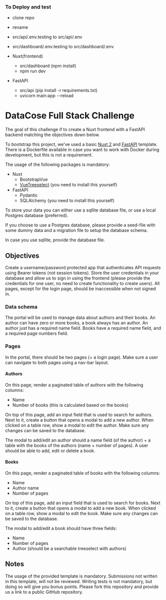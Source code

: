 ### To Deploy and test

- clone repo
- rename
- src/api/.env.testing to src/api/.env
- src/dashboard/.env.testing to src/dashboard/.env

- Nuxt(frontend)
  - src/dashboard (npm install)
  - npm run dev

- FastAPI
  - src/api (pip install -r requirements.txt)
  - uvicorn main:app --reload

# DataCose Full Stack Challenge

The goal of this challenge if to create a Nuxt frontend with a FastAPI backend matching the objectives down below.

To bootstrap this project, we've used a basic [Nuxt 2](https://nuxtjs.org/) and [FastAPI](https://fastapi.tiangolo.com/lo/) template. There is a Dockerfile available in case you want to work with Docker during development, but this is not a requirement.

The usage of the following packages is mandatory:

- Nuxt
  - BootstrapVue
  - [VueTreeselect](https://vue-treeselect.js.org/) (you need to install this yourself)
- FastAPI
  - Pydantic
  - SQLAlchemy (you need to install this yourself)

To store your data you can either use a sqllite database file, or use a local Postgres database (preferred).

If you choose to use a Postgres database, please provide a seed-file with some dummy data and a migration file to setup the database schema.

In case you use sqllite, provide the database file.

## Objectives

Create a username/password protected app that authenticates API requests using Bearer tokens (not session tokens). Store the user credentials in your database and allow us to sign in using the frontend (please provide the credentials for one user, no need to create functionality to create users). All pages, except for the login page, should be inaccessible when not signed in.

### Data schema

The portal will be used to manage data about authors and their books. An author can have zero or more books, a book always has an author. An author just has a required name field. Books have a required name field, and a required page numbers field.

### Pages

In the portal, there should be two pages (+ a login page). Make sure a user can navigate to both pages using a nav-bar layout.

#### Authors

On this page, render a paginated table of authors with the following columns:

- Name
- Number of books (this is calculated based on the books)

On top of this page, add an input field that is used to search for authors. Next to it, create a button that opens a modal to add a new author. When clicked on a table row, show a modal to edit the author. Make sure any changes can be saved to the database.

The modal to add/edit an author should a name field (of the author) + a table with the books of the authors (name + number of pages). A user should be able to add, edit or delete a book.

#### Books

On this page, render a paginated table of books with the following columns:

- Name
- Author name
- Number of pages

On top of this page, add an input field that is used to search for books. Next to it, create a button that opens a modal to add a new book. When clicked on a table row, show a modal to edit the book. Make sure any changes can be saved to the database.

The modal to add/edit a book should have three fields:

- Name
- Number of pages
- Author (should be a searchable treeselect with authors)

## Notes

The usage of the provided template is mandatory. Submissions not written in this template, will not be reviewed. Writing tests is not mandatory, but doing so will give you bonus points. Please fork this repository and provide us a link to a public GitHub repository.
